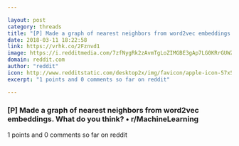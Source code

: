 ```yaml
---

layout: post
category: threads
title: "[P] Made a graph of nearest neighbors from word2vec embeddings. What do you think?"
date: 2018-03-11 18:22:58
link: https://vrhk.co/2Fznvd1
image: https://i.redditmedia.com/7zfNygRk2zAvmTgLoZIMGBE3gAp7LG0KRrGUWZS4wtk.jpg?w=320&s=3ce919217eb26b7db7bc3fc3836dc0e3
domain: reddit.com
author: "reddit"
icon: http://www.redditstatic.com/desktop2x/img/favicon/apple-icon-57x57.png
excerpt: "1 points and 0 comments so far on reddit"

---
```


### [P] Made a graph of nearest neighbors from word2vec embeddings. What do you think? • r/MachineLearning

1 points and 0 comments so far on reddit